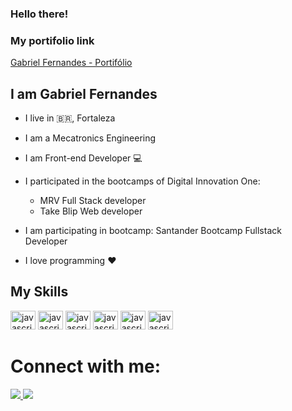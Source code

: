 ### Hello there!
### My portifolio link

<a href="https://gabrielfernandescode.netlify.app/" target="_blank">Gabriel Fernandes - Portifólio</a>

## I am Gabriel Fernandes
- I live in :brazil:, Fortaleza
- I am a Mecatronics Engineering
- I am Front-end Developer :computer:

- I participated in the bootcamps of Digital Innovation One: 
    - MRV Full Stack developer
    - Take Blip Web developer
- I am participating in bootcamp: Santander Bootcamp Fullstack Developer
- I love programming :heart:

## My Skills
<img alt="javascript" height="30" width="40" src="https://cdn.jsdelivr.net/gh/devicons/devicon/icons/html5/html5-original.svg" /> <img alt="javascript" height="30" width="40" src="https://cdn.jsdelivr.net/gh/devicons/devicon/icons/css3/css3-original.svg" /> <img alt="javascript" height="30" width="40" src="https://cdn.jsdelivr.net/gh/devicons/devicon/icons/javascript/javascript-original.svg" /> <img alt="javascript" height="30" width="40" src="https://cdn.jsdelivr.net/gh/devicons/devicon/icons/bootstrap/bootstrap-original.svg" /> <img alt="javascript" height="30" width="40"  src="https://cdn.jsdelivr.net/gh/devicons/devicon/icons/react/react-original.svg" /> <img alt="javascript" height="30" width="40" src="https://cdn.jsdelivr.net/gh/devicons/devicon/icons/python/python-original.svg" />

# Connect with me:
<a href="mailto:gabriel.assuncao.fernandes07@aluno.ifce.edu.br" target="_blank">
    <img src="https://img.shields.io/badge/Gmail-D14836?style=for-the-badge&amp;logo=gmail&amp;logoColor=white">
</a> <a href="https://www.linkedin.com/in/gabriel-assun%C3%A7%C3%A3o-fernandes-0b1148200/" target="_blank">
    <img src="https://img.shields.io/badge/LinkedIn-0077B5?style=for-the-badge&amp;logo=linkedin&amp;logoColor=white" />
</a>

<style>
    img{
        align-items: center;
    }
</style>